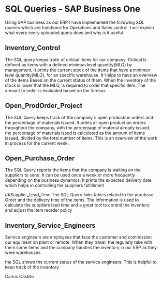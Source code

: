 # SQL Queries - SAP Business One
Using SAP business as our ERP I have implemented the following SQL queries which are functional for Operations and Sales control. I will explain what every every uploaded query does and why is it useful 

## Inventory_Control
The SQL query keeps track of critical items for our company. Critical is defined as items with a defined minimun level quantity(MLQ) by management. It prints the current stock of the items that have a minimun level quantity(MLQ), for an specific warehouse. It Helps to have an overview of the items Based on the current status of them. When the inventory of the stock is lower that the MLQ, is required to order that specific item. The amount to order is evaluated based on the forecas 

## Open_ProdOrder_Project
The SQL Query keeps track of the company´s open production orders and the percentage of materials issued. It prints all open production orders throughout the company, with the percentage of material already issued. the percentage of materials issed is calculated as  the amount  of items issued, divided by the total number of items. This is an overview of the work in process for the current week. 

## Open_Purchase_Order
The SQL Query reports the items that the company is waiting on the suppliers to send. It can be used once a week or more frequently depending on the business dynamics. It prints the expected delivery date which helps in controlling the suppliers fulfillment

##Supplier_Lead_Time
The SQL Query links tables related to the purchase Order and the delivery time of the items. The information is used to calculate the suppliers lead time and a great tool to control the inventory and adjust the item reorder policy

## Inventory_Service_Engineers
Service engineers are employees that face the customer and commission our equiment on plant or remote. When they travel, the regularly take with them some items and  the company handles the inventory in our ERP as they were warehouses.  

the SQL shows the current status of the service engineers. This is helpful to keep track of the inventory.

Carlos Castillo


